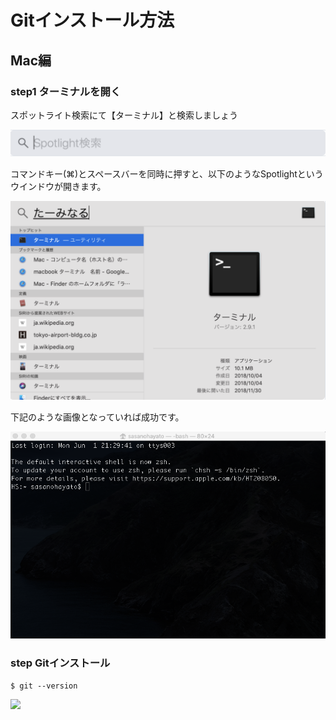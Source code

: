 # Gitインストール方法

## Mac編

### step1 ターミナルを開く

スポットライト検索にて【ターミナル】と検索しましょう

![](img/spotlite.png)

コマンドキー(⌘)とスペースバーを同時に押すと、以下のようなSpotlightというウインドウが開きます。

![](img/spot_ter.png)

下記のような画像となっていれば成功です。

![](img/term.png)

### step Gitインストール

```
$ git --version
```

![](img/ter_conf)

